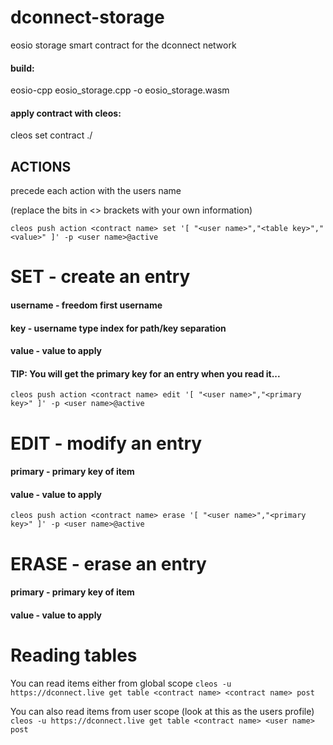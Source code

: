 # dconnect-storage
eosio storage smart contract for the dconnect network 

#### build:
eosio-cpp eosio_storage.cpp -o eosio_storage.wasm

#### apply contract with cleos:
cleos set contract <contract name> ./

## ACTIONS
precede each action with the users name

(replace the bits in <> brackets with your own information)

```cleos push action <contract name> set '[ "<user name>","<table key>","<value>" ]' -p <user name>@active```
# SET - create an entry

#### username - freedom first username
#### key - username type index for path/key separation
#### value - value to apply

#### TIP: You will get the primary key for an entry when you read it...

```cleos push action <contract name> edit '[ "<user name>","<primary key>" ]' -p <user name>@active```
# EDIT - modify an entry

#### primary - primary key of item
#### value - value to apply

```cleos push action <contract name> erase '[ "<user name>","<primary key>" ]' -p <user name>@active```
# ERASE - erase an entry

#### primary - primary key of item
#### value - value to apply

# Reading tables

You can read items either from global scope
```cleos -u https://dconnect.live get table <contract name> <contract name> post```

You can also read items from user scope (look at this as the users profile)
```cleos -u https://dconnect.live get table <contract name> <user name> post```


